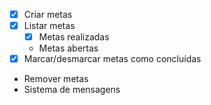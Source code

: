 - [x] Criar metas
- [x] Listar metas
    - [x] Metas realizadas
    - Metas abertas
- [x] Marcar/desmarcar metas como concluídas
- Remover metas
- Sistema de mensagens
